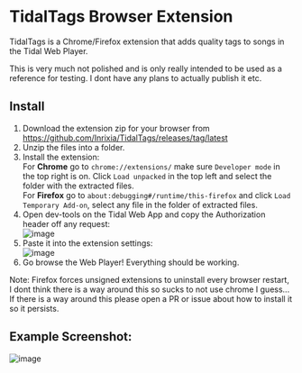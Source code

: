 # TidalTags Browser Extension
TidalTags is a Chrome/Firefox extension that adds quality tags to songs in the Tidal Web Player.

This is very much not polished and is only really intended to be used as a reference for testing. 
I dont have any plans to actually publish it etc.

## Install
1. Download the extension zip for your browser from https://github.com/Inrixia/TidalTags/releases/tag/latest
2. Unzip the files into a folder.
3. Install the extension:  
For **Chrome** go to `chrome://extensions/` make sure `Developer mode` in the top right is on. Click `Load unpacked` in the top left and select the folder with the extracted files.  
For **Firefox** go to `about:debugging#/runtime/this-firefox` and click `Load Temporary Add-on`, select any file in the folder of extracted files. 
4. Open dev-tools on the Tidal Web App and copy the Authorization header off any request:  
![image](https://github.com/Inrixia/TidalTags/assets/6373693/c5d15b5c-68ba-4f49-a37b-bb6614ca65b4)
5. Paste it into the extension settings:  
![image](https://github.com/Inrixia/TidalTags/assets/6373693/4ebd3884-544b-47bb-9046-37863cff4fb8)
6. Go browse the Web Player! Everything should be working.

Note: Firefox forces unsigned extensions to uninstall every browser restart, I dont think there is a way around this so sucks to not use chrome I guess... If there is a way around this please open a PR or issue about how to install it so it persists.

## Example Screenshot:
![image](https://github.com/Inrixia/TidalTags/assets/6373693/ee98b001-33c5-4f30-9fd6-8bf54ba2d2c5)

